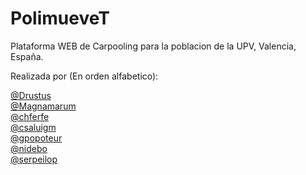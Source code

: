 # PolimueveT

Plataforma WEB de Carpooling para la poblacion de la UPV, Valencia, España.

Realizada por (En orden alfabetico):

[@Drustus](http://github.com/drustus) <br/>
[@Magnamarum](http://github.com/Magnamarum) <br/>
[@chferfe](http://github.com/chferfe) <br/>
[@csaluigm](http://github.com/csaluigm) <br/>
[@gpopoteur](http://github.com/gpopoteur) <br/>
[@nidebo](http://github.com/nidebo) <br/>
[@serpeilop](http://github.com/serpeilop) <br/>